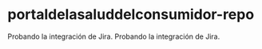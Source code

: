 # portaldelasaluddelconsumidor-repo
Probando la integración de Jira.
Probando la integración de Jira.
